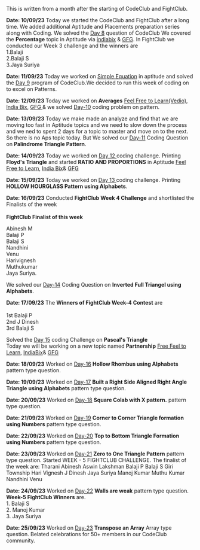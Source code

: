 This is written from a month after the starting of CodeClub and FightClub.

**Date: 10/09/23**
Today we started the CodeClub and FightClub after a long time.
We added additional Aptitude and Placements preparation series along with Coding.
We solved the [Day 8](https://onlinegdb.com/uLVTaDNC3) question of CodeClub
We covered the **Percentage** topic in Aptitude via [indiabix](https://www.indiabix.com/aptitude/percentage/formulas) & [GFG](https://www.geeksforgeeks.org/percentage-aptitude-questions/).
In FightClub we conducted our Week 3 challenge and the winners are<br>
1.Balaji <br>
2.Balaji S <br>
3.Jaya Suriya <br>

**Date: 11/09/23**
Today we worked on [Simple Equation](geeksforgeeks.org/simplification-questions-aptitude/) in aptitude and solved the [Day 9](https://onlinegdb.com/vBz25ofJC) program of CodeClub.We decided to run this week of coding on to excel on Patterns.

**Date: 12/09/23**
Today we worked on **Averages**
[Feel Free to Learn(Vedio)](https://www.feelfreetolearn.com/course?Id=5afd5251a2c5ed42956c37b0),
[India Bix](https://www.indiabix.com/aptitude/average/formulas),
[GFG ](https://www.geeksforgeeks.org/average/)
& we solved [Day-10](https://onlinegdb.com/Z-dPzp-8j) coding problem on pattern.

**Date: 13/09/23**
Today we make made an analyze and find that we are moving too fast in Aptitude topics and we need to slow down the process and we ned to spent 2 days for a topic to master and move on to the next. So there is no Aps topic today. But We solved our [Day-11](https://onlinegdb.com/IZZBKGqnu) Coding Question on **Palindrome Triangle Pattern**.

**Date: 14/09/23**
Today we worked on [Day 12 ](https://onlinegdb.com/47KNi9vnb) coding challenge. Printing **Floyd's Triangle** and started **RATIO AND PROPORTIONS** in Aptitude
[Feel Free to Learn](https://www.feelfreetolearn.com/course?Id=5afd8150a2c5ed42956c3827),
[India Bix](https://www.indiabix.com/aptitude/ratio-and-proportion/formulas)&
[GFG ]( https://www.geeksforgeeks.org/ratio-and-proportion-gq/)

**Date: 15/09/23**
Today we worked on [Day 13 ](https://onlinegdb.com/smOu14F4m) coding challenge. Printing **HOLLOW HOURGLASS Pattern using Alphabets**. 

**Date: 16/09/23**
Conducted **FightClub Week 4 Challenge** and shortlisted the Finalists of the week <br><br>
**FightClub Finalist of this week**

Abinesh M<br>
Balaji P<br>
Balaji S<br>
Nandhini<br>
Venu<br>
Harivignesh<br>
Muthukumar<br>
Jaya Suriya.<br>

We solved our [Day-14](https://onlinegdb.com/G621NLhjA) Coding Question on **Inverted Full Triangel using Alphabets**.

**Date: 17/09/23**
The **Winners of FightClub Week-4 Contest** are<br><br> 1st Balaji P<br>2nd J Dinesh<br> 3rd Balaji S<br>

Solved the [Day 15](https://onlinegdb.com/0FAmi3-qf) coding Challenge on **Pascal's Triangle**<br>
Today we will be working on a new topic named **Partnership**
[Free Feel to Learn](https://www.feelfreetolearn.com/course?Id=5afd551aa2c5ed42956c37c0),
[IndiaBix](https://www.indiabix.com/aptitude/partnership/formulas)&
[GFG](https://www.geeksforgeeks.org/partnership/)

**Date: 18/09/23**
Worked on [Day-16](https://onlinegdb.com/-85u6e15G) **Hollow Rhombus using Alphabets** pattern type question.

**Date: 19/09/23**
Worked on [Day-17](https://onlinegdb.com/5rSjMeAzHw) **Built a Right Side Aligned Right Angle Triangle using Alphabets** pattern type question.

**Date: 20/09/23**
Worked on [Day-18](https://onlinegdb.com/WM_Mg3aIE) **Square Colab with X pattern.** pattern type question.

**Date: 21/09/23**
Worked on [Day-19](https://onlinegdb.com/Vr1f3wETy) **Corner to Corner Triangle formation using Numbers** pattern type question.

**Date: 22/09/23**
Worked on [Day-20](https://onlinegdb.com/erXd_2FO4) **Top to Bottom Triangle Formation using Numbers** pattern type question.

**Date: 23/09/23**
Worked on [Day-21](https://onlinegdb.com/R8Bb0Cqh9) **Zero to One Triangle Pattern** pattern type question.
Started WEEK - 5 FIGHTCLUB CHALLENGE.
The finalist of the week are:
Tharani
Abinesh
Aswin Lakshman
Balaji P
Balaji S
Giri Township
Hari Vignesh
J Dinesh
Jaya Suriya
Manoj Kumar
Muthu Kumar
Nandhini
Venu

**Date: 24/09/23**
Worked on [Day-22](https://onlinegdb.com/6LAnfnH0n) **Walls are weak** pattern type question.
  **Week-5 FightClub Winners** are.<br>
      1. Balaji S<br>
      2. Manoj Kumar<br>
      3. Jaya Suriya<br>

**Date: 25/09/23**
Worked on [Day-23](https://onlinegdb.com/SuwiF0vr-) **Transpose an Array** Array type question.
Belated celebrations for 50+ members in our CodeClub community.






